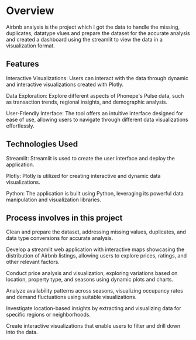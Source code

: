 # Overview
Airbnb analysis is the project which I got the data to handle the missing, duplicates, datatype vlues and prepare the dataset for the accurate analysis and created a dashboard using the streamlit to view the data in a visualization format.

## Features
Interactive Visualizations: Users can interact with the data through dynamic and interactive visualizations created with Plotly.

Data Exploration: Explore different aspects of Phonepe's Pulse data, such as transaction trends, regional insights, and demographic analysis.

User-Friendly Interface: The tool offers an intuitive interface designed for ease of use, allowing users to navigate through different data visualizations effortlessly.

## Technologies Used
Streamlit: Streamlit is used to create the user interface and deploy the application.

Plotly: Plotly is utilized for creating interactive and dynamic data visualizations.

Python: The application is built using Python, leveraging its powerful data manipulation and visualization libraries.

## Process involves in this project
Clean and prepare the dataset, addressing missing values, duplicates, and data type conversions for accurate analysis.

Develop a streamlit web application with interactive maps showcasing the distribution of Airbnb listings, allowing users to explore prices, ratings, and other relevant factors.

Conduct price analysis and visualization, exploring variations based on location, property type, and seasons using dynamic plots and charts.

Analyze availability patterns across seasons, visualizing occupancy rates and demand fluctuations using suitable visualizations.

Investigate location-based insights by extracting and visualizing data for specific regions or neighborhoods.

Create interactive visualizations that enable users to filter and drill down into the data.

